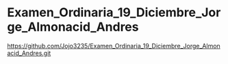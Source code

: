 # Examen_Ordinaria_19_Diciembre_Jorge_Almonacid_Andres

https://github.com/Jojo3235/Examen_Ordinaria_19_Diciembre_Jorge_Almonacid_Andres.git
